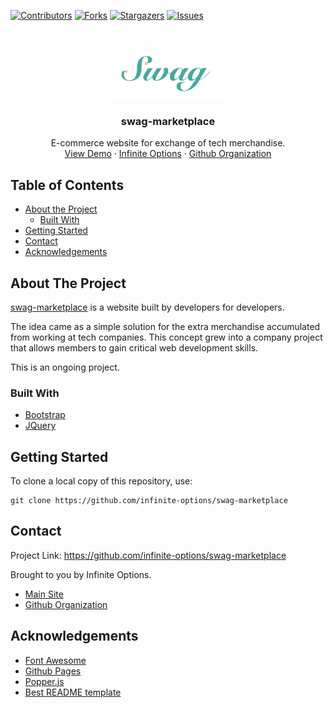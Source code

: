 [![Contributors][contributors-shield]][contributors-url]
[![Forks][forks-shield]][forks-url]
[![Stargazers][stars-shield]][stars-url]
[![Issues][issues-shield]][issues-url]

<br />
<p align="center">
  <a href="https://github.com/github_username/repo">
    <img src="./src/assets/swag-logo-official-white.png" alt="Logo" height="80">
  </a>

  <h3 align="center">swag-marketplace</h3>

  <p align="center">
    E-commerce website for exchange of tech merchandise. 
    <br />
    <a href="https://infinite-options.github.io/swag-marketplace/">View Demo</a>
    ·
    <a href="https://www.infiniteoptions.com">Infinite Options</a>
    ·
    <a href="https://github.com/infinite-options">Github Organization</a>
  </p>
</p>

<!-- TABLE OF CONTENTS -->
## Table of Contents

* [About the Project](#about-the-project)
  * [Built With](#built-with)
* [Getting Started](#getting-started)
* [Contact](#contact)
* [Acknowledgements](#acknowledgements)

<!-- ABOUT THE PROJECT -->
## About The Project

[swag-marketplace](https://infinite-options.github.io/swag-marketplace/) is a website built by developers for developers. 

The idea came as a simple solution for the extra merchandise accumulated from working at tech companies. This concept grew into a company project that allows members to gain critical web development skills.

This is an ongoing project.

### Built With

* [Bootstrap](https://getbootstrap.com)
* [JQuery](https://jquery.com)

## Getting Started

To clone a local copy of this repository, use:
```
git clone https://github.com/infinite-options/swag-marketplace
```

## Contact

Project Link: https://github.com/infinite-options/swag-marketplace

Brought to you by Infinite Options.

* [Main Site](https://www.infiniteoptions.com)
* [Github Organization](https://github.com/infinite-options)

## Acknowledgements

* [Font Awesome](https://fontawesome.com)
* [Github Pages](https://pages.github.com)
* [Popper.js](https://popper.js.org)
* [Best README template](https://github.com/othneildrew/Best-README-Template)


[contributors-shield]: https://img.shields.io/github/contributors/infinite-options/swag-marketplace.svg?style=flat-square
[contributors-url]: https://github.com/infinite-options/swag-marketplace/graphs/contributors
[forks-shield]: https://img.shields.io/github/forks/infinite-options/swag-marketplace
[forks-url]: https://github.com/infinite-options/swag-marketplace/network/members
[stars-shield]: https://img.shields.io/github/stars/infinite-options/swag-marketplace
[stars-url]: https://github.com/infinite-options/swag-marketplace/stargazers
[issues-shield]: https://img.shields.io/github/issues/infinite-options/swag-marketplace
[issues-url]: https://github.com/infinite-options/swag-marketplace/issues